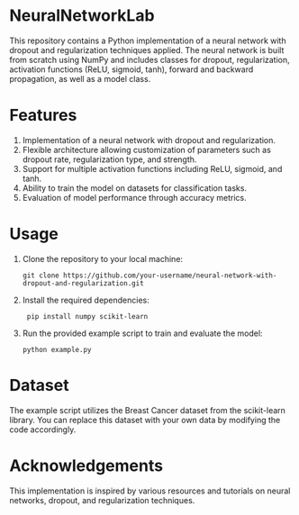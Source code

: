 # NeuralNetworkLab

This repository contains a Python implementation of a neural network with dropout and regularization techniques applied. The neural network is built from scratch using NumPy and includes classes for dropout, regularization, activation functions (ReLU, sigmoid, tanh), forward and backward propagation, as well as a model class.

# Features

1. Implementation of a neural network with dropout and regularization.
2. Flexible architecture allowing customization of parameters such as dropout rate, regularization type, and strength.
3. Support for multiple activation functions including ReLU, sigmoid, and tanh.
4. Ability to train the model on datasets for classification tasks.
5. Evaluation of model performance through accuracy metrics.

# Usage 

1. Clone the repository to your local machine:

   ```
   git clone https://github.com/your-username/neural-network-with-dropout-and-regularization.git

   ``` 
2. Install the required dependencies:

   ```
    pip install numpy scikit-learn

   ``` 
3. Run the provided example script to train and evaluate the model:

   ```
   python example.py

   ``` 

# Dataset

The example script utilizes the Breast Cancer dataset from the scikit-learn library. You can replace this dataset with your own data by modifying the code accordingly.


# Acknowledgements

This implementation is inspired by various resources and tutorials on neural networks, dropout, and regularization techniques.


